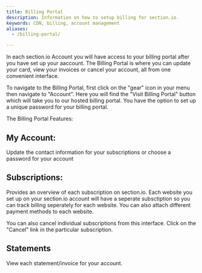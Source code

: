 ```yaml
---
title: Billing Portal
description: Information on how to setup billing for section.io.
keywords: CDN, billing, account management
aliases:
  - /billing-portal/

---
```


In each section.io Account you will have access to your billing portal after you have set up your aaccount.  The Billing Portal is where you can update your card, view your invoices or cancel your account, all from one convenient interface.

To navigate to the Billing Portal, first click on the "gear" icon in your menu then navigate to "Account".  Here you will find the "Visit Billing Portal" button which will take you to our hosted billing portal.  You have the option to set up a unique password for your billing portal.

The Billing Portal Features:

My Account:
-----------
Update the contact information for your subscriptions or choose a password for your account

Subscriptions:
--------------
Provides an overview of each subscription on section.io.  Each website you set up on your section.io account will have a seperate subsctiption so you can track billing seperately for each website.  You can also attach different payment methods to each website.

You can also cancel individual subscriptions from this interface.  Click on the "Cancel" link in the particular subscription.

Statements
----------
View each statement/invoice for your account.

